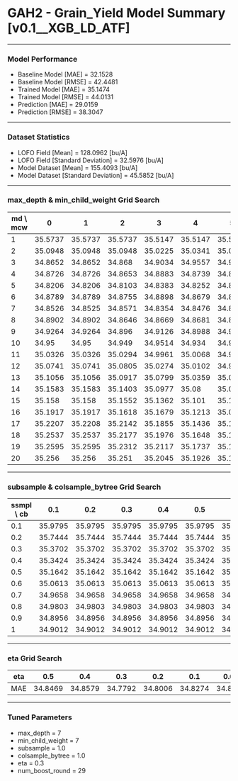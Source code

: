 # GAH2 - Grain_Yield Model Summary [v0.1__XGB_LD_ATF]

***

### Model Performance

- Baseline Model [MAE] = 32.1528
- Baseline Model [RMSE] = 42.4481
- Trained Model [MAE] = 35.1474
- Trained Model [RMSE] = 44.0131
- Prediction [MAE] = 29.0159
- Prediction [RMSE] = 38.3047
***

### Dataset Statistics

- LOFO Field [Mean] = 128.0962 [bu/A]
- LOFO Field [Standard Deviation] = 32.5976 [bu/A]
- Model Dataset [Mean] = 155.4093 [bu/A]
- Model Dataset [Standard Deviation] = 45.5852 [bu/A]
***

### max_depth & min_child_weight Grid Search

|   md \ mcw |       0 |       1 |       2 |       3 |       4 |       5 |       6 |       7 |       8 |       9 |      10 |      11 |      12 |      13 |      14 |      15 |      16 |      17 |      18 |      19 |      20 |
|------------|---------|---------|---------|---------|---------|---------|---------|---------|---------|---------|---------|---------|---------|---------|---------|---------|---------|---------|---------|---------|---------|
|          1 | 35.5737 | 35.5737 | 35.5737 | 35.5147 | 35.5147 | 35.5139 | 35.5139 | 35.5576 | 35.548  | 35.5439 | 35.5428 | 35.5147 | 35.5274 | 35.5099 | 35.5099 | 35.5099 | 35.5099 | 35.5099 | 35.5099 | 35.5832 | 35.5832 |
|          2 | 35.0948 | 35.0948 | 35.0948 | 35.0225 | 35.0341 | 35.0204 | 34.9303 | 35.066  | 35.0296 | 34.9871 | 35.0899 | 34.937  | 34.9846 | 35.018  | 35.0126 | 35.1791 | 35.1057 | 34.9893 | 35.0761 | 35.2958 | 35.1441 |
|          3 | 34.8652 | 34.8652 | 34.868  | 34.9034 | 34.9557 | 34.9065 | 34.9095 | 34.9023 | 34.8435 | 34.9092 | 34.8886 | 34.917  | 34.8718 | 34.9044 | 34.8667 | 34.9212 | 34.8725 | 34.9125 | 34.9377 | 34.9976 | 34.9547 |
|          4 | 34.8726 | 34.8726 | 34.8653 | 34.8883 | 34.8739 | 34.8864 | 34.8423 | 34.8576 | 34.8778 | 34.8593 | 34.8876 | 34.8606 | 34.8308 | 34.849  | 34.8276 | 34.8804 | 34.8636 | 34.8939 | 34.9001 | 34.9264 | 34.9428 |
|          5 | 34.8206 | 34.8206 | 34.8103 | 34.8383 | 34.8252 | 34.8596 | 34.833  | 34.8179 | 34.7977 | 34.8604 | 34.8448 | 34.8428 | 34.8307 | 34.8332 | 34.8737 | 34.8635 | 34.8525 | 34.8603 | 34.8123 | 34.8722 | 34.8883 |
|          6 | 34.8789 | 34.8789 | 34.8755 | 34.8898 | 34.8679 | 34.8555 | 34.836  | 34.8021 | 34.8084 | 34.7826 | 34.8009 | 34.8064 | 34.8507 | 34.8218 | 34.8189 | 34.8626 | 34.8453 | 34.8623 | 34.8307 | 34.8749 | 34.8565 |
|          7 | 34.8526 | 34.8525 | 34.8571 | 34.8354 | 34.8476 | 34.8501 | 34.8613 | 34.7792 | 34.8184 | 34.8512 | 34.8677 | 34.8187 | 34.7931 | 34.8338 | 34.8386 | 34.8559 | 34.8126 | 34.8139 | 34.8364 | 34.8412 | 34.8198 |
|          8 | 34.8902 | 34.8902 | 34.8646 | 34.8669 | 34.8681 | 34.8497 | 34.8484 | 34.8525 | 34.831  | 34.8294 | 34.8235 | 34.8163 | 34.8709 | 34.8165 | 34.8536 | 34.8312 | 34.8668 | 34.8503 | 34.8598 | 34.8434 | 34.8501 |
|          9 | 34.9264 | 34.9264 | 34.896  | 34.9126 | 34.8988 | 34.9393 | 34.8964 | 34.8586 | 34.8776 | 34.8819 | 34.8483 | 34.8487 | 34.8815 | 34.8601 | 34.847  | 34.8446 | 34.8522 | 34.8736 | 34.8603 | 34.8727 | 34.8662 |
|         10 | 34.95   | 34.95   | 34.949  | 34.9514 | 34.934  | 34.9174 | 34.9256 | 34.8911 | 34.8809 | 34.9054 | 34.8881 | 34.8938 | 34.882  | 34.8483 | 34.882  | 34.8243 | 34.8793 | 34.8636 | 34.8543 | 34.822  | 34.8868 |
|         11 | 35.0326 | 35.0326 | 35.0294 | 34.9961 | 35.0068 | 34.9652 | 34.9577 | 34.9207 | 34.8904 | 34.9289 | 34.9028 | 34.896  | 34.9145 | 34.9004 | 34.8735 | 34.867  | 34.8724 | 34.8394 | 34.8692 | 34.8524 | 34.9421 |
|         12 | 35.0741 | 35.0741 | 35.0805 | 35.0274 | 35.0102 | 34.9988 | 34.9806 | 34.956  | 34.9411 | 34.947  | 34.9562 | 34.9394 | 34.9762 | 34.9136 | 34.8678 | 34.8536 | 34.9098 | 34.9352 | 34.8777 | 34.9014 | 34.9231 |
|         13 | 35.1056 | 35.1056 | 35.0917 | 35.0799 | 35.0359 | 35.0266 | 35.0244 | 34.9814 | 34.978  | 34.9525 | 35.0092 | 34.9733 | 34.9977 | 34.9528 | 34.931  | 34.8875 | 34.8975 | 34.911  | 34.9222 | 34.8995 | 34.9391 |
|         14 | 35.1583 | 35.1583 | 35.1403 | 35.0977 | 35.08   | 35.084  | 35.0369 | 35.0058 | 35.0069 | 34.9924 | 34.9831 | 34.9865 | 34.9752 | 34.9618 | 34.9547 | 34.9198 | 34.9138 | 34.9315 | 34.9071 | 34.9169 | 34.9313 |
|         15 | 35.158  | 35.158  | 35.1552 | 35.1362 | 35.101  | 35.1057 | 35.0595 | 35.0124 | 34.9995 | 35.0054 | 35.0182 | 35.0001 | 34.9995 | 34.9621 | 34.9715 | 34.9247 | 34.9185 | 34.9238 | 34.931  | 34.9082 | 34.9826 |
|         16 | 35.1917 | 35.1917 | 35.1618 | 35.1679 | 35.1213 | 35.0963 | 35.0864 | 35.052  | 35.0458 | 35.0374 | 35.0363 | 35.0144 | 35.0068 | 34.9883 | 34.9777 | 34.9254 | 34.9523 | 34.9343 | 34.9415 | 34.9434 | 34.9722 |
|         17 | 35.2207 | 35.2208 | 35.2142 | 35.1855 | 35.1436 | 35.1125 | 35.0806 | 35.0516 | 35.049  | 35.0579 | 35.0297 | 35.0541 | 35.0257 | 34.9984 | 34.9641 | 34.9472 | 34.948  | 34.9678 | 34.9339 | 34.9483 | 34.966  |
|         18 | 35.2537 | 35.2537 | 35.2177 | 35.1976 | 35.1648 | 35.1516 | 35.1003 | 35.0754 | 35.0709 | 35.0658 | 35.0514 | 35.0378 | 35.0425 | 35.0213 | 34.9934 | 34.9732 | 34.9577 | 34.9627 | 34.9453 | 34.954  | 34.9821 |
|         19 | 35.2595 | 35.2595 | 35.2312 | 35.2117 | 35.1737 | 35.1642 | 35.1256 | 35.0817 | 35.0878 | 35.0731 | 35.0491 | 35.0472 | 35.0336 | 35.0176 | 34.9931 | 34.9766 | 34.9601 | 34.9804 | 34.9608 | 34.9657 | 34.9703 |
|         20 | 35.256  | 35.256  | 35.251  | 35.2045 | 35.1926 | 35.1747 | 35.1146 | 35.0883 | 35.0999 | 35.0845 | 35.0703 | 35.072  | 35.0297 | 35.0282 | 35.0272 | 34.9982 | 35.0035 | 35.0027 | 34.9627 | 34.9446 | 34.9789 |

***

### subsample & colsample_bytree Grid Search

|   ssmpl \ cb |     0.1 |     0.2 |     0.3 |     0.4 |     0.5 |     0.6 |     0.7 |     0.8 |     0.9 |     1.0 |
|--------------|---------|---------|---------|---------|---------|---------|---------|---------|---------|---------|
|          0.1 | 35.9795 | 35.9795 | 35.9795 | 35.9795 | 35.9795 | 35.9795 | 35.9795 | 35.9795 | 35.9795 | 35.779  |
|          0.2 | 35.7444 | 35.7444 | 35.7444 | 35.7444 | 35.7444 | 35.7444 | 35.7444 | 35.7444 | 35.7444 | 35.3774 |
|          0.3 | 35.3702 | 35.3702 | 35.3702 | 35.3702 | 35.3702 | 35.3702 | 35.3702 | 35.3702 | 35.3702 | 35.2171 |
|          0.4 | 35.3424 | 35.3424 | 35.3424 | 35.3424 | 35.3424 | 35.3424 | 35.3424 | 35.3424 | 35.3424 | 35.0366 |
|          0.5 | 35.1642 | 35.1642 | 35.1642 | 35.1642 | 35.1642 | 35.1642 | 35.1642 | 35.1642 | 35.1642 | 35.0451 |
|          0.6 | 35.0613 | 35.0613 | 35.0613 | 35.0613 | 35.0613 | 35.0613 | 35.0613 | 35.0613 | 35.0613 | 34.9076 |
|          0.7 | 34.9658 | 34.9658 | 34.9658 | 34.9658 | 34.9658 | 34.9658 | 34.9658 | 34.9658 | 34.9658 | 34.9962 |
|          0.8 | 34.9803 | 34.9803 | 34.9803 | 34.9803 | 34.9803 | 34.9803 | 34.9803 | 34.9803 | 34.9803 | 34.9364 |
|          0.9 | 34.8956 | 34.8956 | 34.8956 | 34.8956 | 34.8956 | 34.8956 | 34.8956 | 34.8956 | 34.8956 | 34.8232 |
|          1   | 34.9012 | 34.9012 | 34.9012 | 34.9012 | 34.9012 | 34.9012 | 34.9012 | 34.9012 | 34.9012 | 34.7792 |

***

### eta Grid Search

| eta   |     0.5 |     0.4 |     0.3 |     0.2 |     0.1 |    0.01 |   0.001 |
|-------|---------|---------|---------|---------|---------|---------|---------|
| MAE   | 34.8469 | 34.8579 | 34.7792 | 34.8006 | 34.8274 | 34.8044 |  63.151 |

***

### Tuned Parameters

- max_depth = 7
- min_child_weight = 7
- subsample = 1.0
- colsample_bytree = 1.0
- eta = 0.3
- num_boost_round = 29

